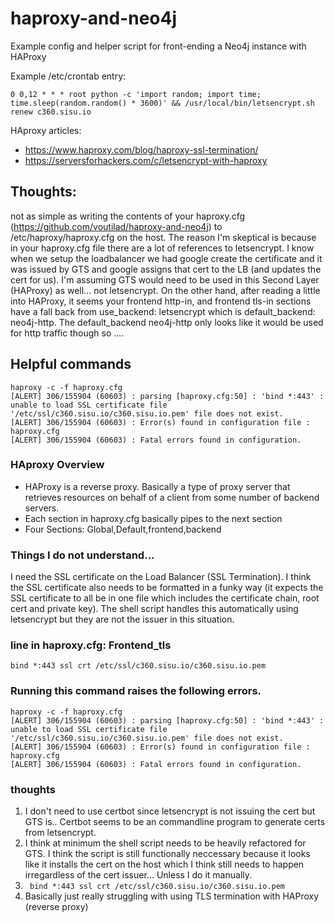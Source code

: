 # haproxy-and-neo4j
Example config and helper script for front-ending a Neo4j instance with HAProxy

Example /etc/crontab entry:
```
0 0,12 * * * root python -c 'import random; import time; time.sleep(random.random() * 3600)' && /usr/local/bin/letsencrypt.sh renew c360.sisu.io
```



HAproxy articles:

* https://www.haproxy.com/blog/haproxy-ssl-termination/
* https://serversforhackers.com/c/letsencrypt-with-haproxy

## Thoughts:



not as simple as writing the contents of your haproxy.cfg (https://github.com/voutilad/haproxy-and-neo4j)  to /etc/haproxy/haproxy.cfg on the host. The reason I'm skeptical is because in your haproxy.cfg file there are a lot of references to letsencrypt. I know when we setup the loadbalancer we had google create the certificate and it was issued by GTS and google assigns that cert to the LB (and updates the cert for us). I'm assuming GTS would need to be used in this Second Layer (HAProxy) as well... not letsencrypt. On the other hand, after reading a little into HAProxy, it seems your frontend http-in, and frontend tls-in sections have a fall back from use_backend: letsencrypt which is default_backend: neo4j-http. The default_backend neo4j-http only looks like it would be used for http traffic though so .... 


## Helpful commands
```
haproxy -c -f haproxy.cfg
[ALERT] 306/155904 (60603) : parsing [haproxy.cfg:50] : 'bind *:443' : unable to load SSL certificate file '/etc/ssl/c360.sisu.io/c360.sisu.io.pem' file does not exist.
[ALERT] 306/155904 (60603) : Error(s) found in configuration file : haproxy.cfg
[ALERT] 306/155904 (60603) : Fatal errors found in configuration.
```



### HAproxy Overview
* HAProxy is a reverse proxy. Basically a type of proxy server that retrieves resources on behalf of a client from some number of backend servers. 
* Each section in haproxy.cfg  basically pipes to the next section
* Four Sections: Global,Default,frontend,backend




### Things I do not understand...

I need the SSL certificate on the Load Balancer (SSL Termination). I think the SSL certificate also needs to be formatted in a funky way (it expects the SSL certificate to all be in one file which includes the certificate chain, root cert and private key). The shell script handles this automatically using letsencrypt but they are not the issuer in this situation. 

### line in haproxy.cfg: Frontend_tls
```	bind *:443 ssl crt /etc/ssl/c360.sisu.io/c360.sisu.io.pem ```

### Running this command raises the following errors. 
```
haproxy -c -f haproxy.cfg
[ALERT] 306/155904 (60603) : parsing [haproxy.cfg:50] : 'bind *:443' : unable to load SSL certificate file '/etc/ssl/c360.sisu.io/c360.sisu.io.pem' file does not exist.
[ALERT] 306/155904 (60603) : Error(s) found in configuration file : haproxy.cfg
[ALERT] 306/155904 (60603) : Fatal errors found in configuration.
```

### thoughts
1. I don't need to use certbot since letsencrypt is not issuing the cert but GTS is.. Certbot seems to be an commandline program to generate certs from letsencrypt.
2. I think at minimum the shell script needs to be heavily refactored for GTS. I think the script is still functionally neccessary because it looks like it installs the cert on the host which I think still needs to happen irregardless of the cert issuer... Unless I do it manually. 
3. ```	bind *:443 ssl crt /etc/ssl/c360.sisu.io/c360.sisu.io.pem ```
4. Basically just really struggling with using TLS termination with HAProxy (reverse proxy)

